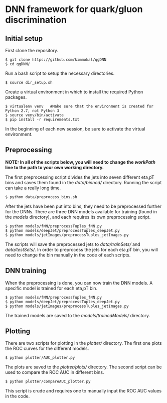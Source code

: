 # DNN framework for quark/gluon discrimination

## Initial setup
First clone the repository.
```
$ git clone https://github.com/kimmokal/qgDNN
$ cd qgDNN/
```
Run a bash script to setup the necessary directories.
```
$ source dir_setup.sh
```
Create a virtual environment in which to install the required Python packages.
```
$ virtualenv venv   #Make sure that the environment is created for Python 2.7, not Python 3
$ source venv/bin/activate
$ pip install -r requirements.txt
```
In the beginning of each new session, be sure to activate the virtual environment.

## Preprocessing
__NOTE: In all of the scripts below, you will need to change the _workPath_ line to the path to your own working directory.__

The first preprocessing script divides the jets into seven different eta,pT bins and saves them found in the _data/binned/_ directory. Running the script can take a really long time.
```
$ python data/preprocess_bins.sh
```

After the jets have been put into bins, they need to be preprocessed further for the DNNs. There are three DNN models available for training (found in the _models_ directory), and each requires its own preprocessing script.

```
$ python models/fNN/preprocessTuples_fNN.py
$ python models/deepJet/preprocessTuples_deepJet.py
$ python models/jetImages/preprocessTuples_jetImages.py
```

The scripts will save the preprocessed jets to _data/trainSets/_ and _data/testSets/_. In order to preprocess the jets for each eta,pT bin, you will need to change the bin manually in the code of each scripts.

## DNN training

When the preprocessing is done, you can now train the DNN models. A specific model is trained for each eta,pT bin.
```
$ python models/fNN/preprocessTuples_fNN.py
$ python models/deepJet/preprocessTuples_deepJet.py
$ python models/jetImages/preprocessTuples_jetImages.py
```

The trained models are saved to the _models/trainedModels/_ directory.

## Plotting
There are two scripts for plotting in the _plotter/_ directory. The first one plots the ROC curves for the different models.
```
$ python plotter/AUC_plotter.py
```
The plots are saved to the _plotter/plots/_ directory. The second script can be used to compare the ROC AUC in different bins.
```
$ python plotter/compareAUC_plotter.py
```
This script is crude and requires one to manually input the ROC AUC values in the code.
